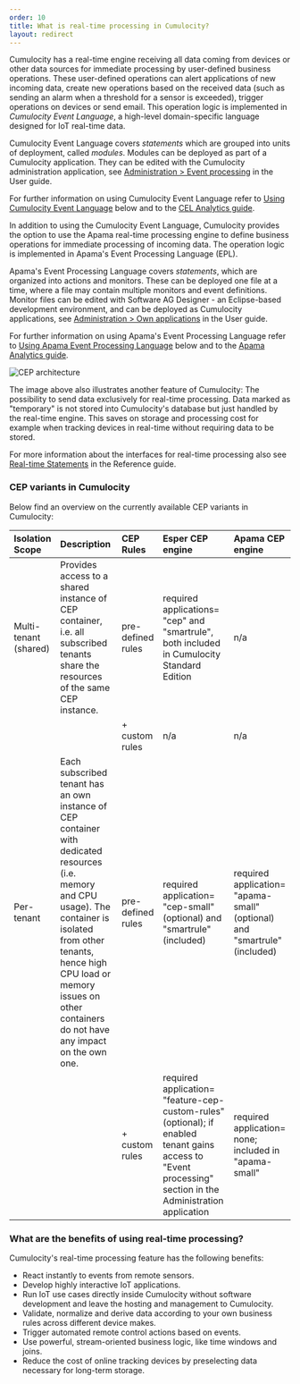 ```yaml
---
order: 10
title: What is real-time processing in Cumulocity?
layout: redirect
---
```


Cumulocity has a real-time engine receiving all data coming from devices or other data sources for immediate processing by user-defined business operations. These user-defined operations can alert applications of new incoming data, create new operations based on the received data (such as sending an alarm when a threshold for a sensor is exceeded), trigger operations on devices or send email. This operation logic is implemented in *Cumulocity Event Language*, a high-level domain-specific language designed for IoT real-time data.

Cumulocity Event Language covers *statements* which are grouped into units of deployment, called *modules*. Modules can be deployed as part of a Cumulocity application. They can be edited with the Cumulocity administration application, see [Administration > Event processing](/guides/users-guide/administration/#event-processing) in the User guide. 

For further information on using Cumulocity Event Language refer to [Using Cumulocity Event Language](/guides/concepts/realtime#using-cel) below and to the [CEL Analytics guide](/guides/event-language/introduction).

In addition to using the Cumulocity Event Language, Cumulocity provides the option to use the Apama real-time processing engine to define business operations for immediate processing of incoming data. The operation logic is implemented in Apama's Event Processing Language (EPL). 

Apama's Event Processing Language covers _statements_, which are organized into actions and monitors. These can be deployed one file at a time, where a file may contain multiple monitors and event definitions. Monitor files can be edited with Software AG Designer - an Eclipse-based development environment, and can be deployed as Cumulocity applications, see [Administration > Own applications](/guides/users-guide/administration/#managing-applications) in the User guide. 

For further information on using Apama's Event Processing Language refer to [Using Apama Event Processing Language](/guides/concepts/realtime#using-epl) below and to the [Apama Analytics guide](/guides/apama/introduction).

![CEP architecture](/guides/images/concepts-guide/realtime.png)

The image above also illustrates another feature of Cumulocity: The possibility to send data exclusively for real-time processing. Data marked as "temporary" is not stored into Cumulocity's database but just handled by the real-time engine. This saves on storage and processing cost for example when tracking devices in real-time without requiring data to be stored.

For more information about the interfaces for real-time processing also see [Real-time Statements](/guides/reference/real-time-statements) in the Reference guide.

### CEP variants in Cumulocity


Below find an overview on the currently available CEP variants in Cumulocity:

|Isolation Scope|Description|CEP Rules|Esper CEP engine|Apama CEP engine|
|:---|:---|:---|:---|:---|
|Multi-tenant (shared)| Provides access to a shared instance of CEP container, i.e. all subscribed tenants share the resources of the same CEP instance.|pre-defined rules|required applications= "cep" and "smartrule", both included in Cumulocity Standard Edition |n/a 
|||+ custom rules|n/a|n/a|
|Per-tenant| Each subscribed tenant has an own instance of CEP container with dedicated resources (i.e. memory and CPU usage). The container is isolated from other tenants, hence high CPU load or memory issues on other containers do not have any impact on the own one.|pre-defined rules|required application= "cep-small" (optional) and "smartrule" (included)|required application= "apama-small" (optional) and "smartrule" (included)|
|||+ custom rules|required application= "feature-cep-custom-rules" (optional); if enabled tenant gains access  to "Event processing" section in the Administration application |required application= none; included in "apama-small"



### What are the benefits of using real-time processing?

Cumulocity's real-time processing feature has the following benefits:

-   React instantly to events from remote sensors.
-   Develop highly interactive IoT applications.
-   Run IoT use cases directly inside Cumulocity without software development and leave the hosting and management to Cumulocity.
-   Validate, normalize and derive data according to your own business rules across different device makes.
-   Trigger automated remote control actions based on events.
-   Use powerful, stream-oriented business logic, like time windows and joins.
-   Reduce the cost of online tracking devices by preselecting data necessary for long-term storage.
